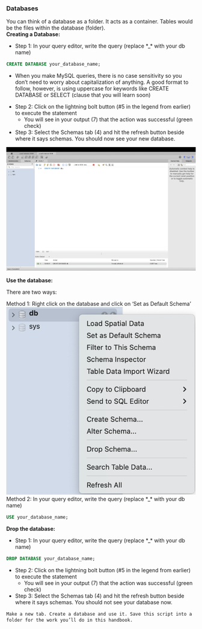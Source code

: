 ### Databases

You can think of a database as a folder. It acts as a container. Tables would be the files within the database (folder).   
**Creating a Database:**

* Step 1: In your query editor, write the query (replace \*\_\* with your db name)
```sql
CREATE DATABASE your_database_name;
```

- When you make MySQL queries, there is no case sensitivity so you don’t need to worry about capitalization of anything. A good format to follow, however, is using uppercase for keywords like CREATE DATABASE or SELECT (clause that you will learn soon)  
* Step 2: Click on the lightning bolt button (\#5 in the legend from earlier) to execute the statement  
  * You will see in your output (7) that the action was successful (green check)  
* Step 3: Select the Schemas tab (4) and hit the refresh button beside where it says schemas. You should now see your new database. 

![](create-db.png) 

**Use the database:** 

There are two ways: 

Method 1: Right click on the database and click on ‘Set as Default Schema’  
![](set-default-schema.png)  
Method 2: In your query editor, write the query (replace \*\_\* with your db name)
```sql
USE your_database_name;
```
**Drop the database:**

* Step 1: In your query editor, write the query (replace \*\_\* with your db name)

```sql
DROP DATABASE your_database_name;
```

* Step 2: Click on the lightning bolt button (\#5 in the legend from earlier) to execute the statement  
  * You will see in your output (7) that the action was successful (green check)  
* Step 3: Select the Schemas tab (4) and hit the refresh button beside where it says schemas. You should not see your database now.

```{admonition} Exercise 1
Make a new tab. Create a database and use it. Save this script into a folder for the work you’ll do in this handbook.
```